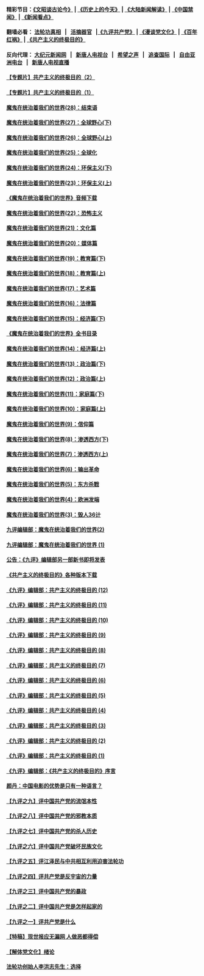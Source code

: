 #### 精彩节目：[《文昭谈古论今》](http://155.138.205.71/wenzhao) | [《历史上的今天》](http://155.138.205.71/today-in-history) | [《大陆新闻解读》](http://155.138.205.71/ntdtv-comedy) | [《中国禁闻》](http://155.138.205.71/ntdtv-news) | [《新闻看点》](http://155.138.205.71/news-insight) 

 #### 翻墙必看： [法轮功真相](http://155.138.205.71:10000/videos/truth.html) &nbsp;&nbsp;|&nbsp;&nbsp; [活摘器官](http://155.138.205.71:10000/videos/res/Organs/) &nbsp;&nbsp;|[《九评共产党》](http://155.138.205.71:10000/videos/jiuping) | [《漫谈党文化》](http://155.138.205.71:10000/videos/mtdwh) | [《百年红祸》](http://155.138.205.71:10000/videos/bnhh) | [《共产主义的终极目的》](http://155.138.205.71:10000/videos/res/zjmd) 

 #### 反向代理： [大纪元新闻网](http://155.138.205.71:10080/) &nbsp;&nbsp;|&nbsp;&nbsp; [新唐人电视台](http://155.138.205.71:8000/) &nbsp;&nbsp;|&nbsp;&nbsp; [希望之声](http://155.138.205.71:8200/) &nbsp;&nbsp;|&nbsp;&nbsp; [追查国际](http://155.138.205.71:10010/) &nbsp;&nbsp;|&nbsp;&nbsp; [自由亚洲电台](http://155.138.205.71:9800/) &nbsp;&nbsp;|&nbsp;&nbsp; [新唐人电视直播](http://155.138.205.71/) 

#### [【专题片】共产主义的终极目的（2）](../pages/nsc422/n11061941.md?t=02270731) 

#### [【专题片】共产主义的终极目的（1）](../pages/nsc422/n11047728.md?t=02270731) 

#### [魔鬼在统治着我们的世界(28)：结束语](../pages/nsc422/n10936246.md?t=02270731) 

#### [魔鬼在统治着我们的世界(27)：全球野心(下)](../pages/nsc422/n10928319.md?t=02270731) 

#### [魔鬼在统治着我们的世界(26)：全球野心(上)](../pages/nsc422/n10900318.md?t=02270731) 

#### [魔鬼在统治着我们的世界(25)：全球化](../pages/nsc422/n10788205.md?t=02270731) 

#### [魔鬼在统治着我们的世界(24)：环保主义(下)](../pages/nsc422/n10695307.md?t=02270731) 

#### [魔鬼在统治着我们的世界(23)：环保主义(上)](../pages/nsc422/n10688613.md?t=02270731) 

#### [《魔鬼在统治着我们的世界》音频下载](../pages/nsc422/n10635553.md?t=02270731) 

#### [魔鬼在统治着我们的世界(22)：恐怖主义](../pages/nsc422/n10614727.md?t=02270731) 

#### [魔鬼在统治着我们的世界(21)：文化篇](../pages/nsc422/n10597706.md?t=02270731) 

#### [魔鬼在统治着我们的世界(20)：媒体篇](../pages/nsc422/n10586579.md?t=02270731) 

#### [魔鬼在统治着我们的世界(19)：教育篇(下)](../pages/nsc422/n10564808.md?t=02270731) 

#### [魔鬼在统治着我们的世界(18)：教育篇(上)](../pages/nsc422/n10526970.md?t=02270731) 

#### [魔鬼在统治着我们的世界(17)：艺术篇](../pages/nsc422/n10499093.md?t=02270731) 

#### [魔鬼在统治着我们的世界(16)：法律篇](../pages/nsc422/n10485969.md?t=02270731) 

#### [魔鬼在统治着我们的世界(15)：经济篇(下)](../pages/nsc422/n10469975.md?t=02270731) 

#### [《魔鬼在统治着我们的世界》全书目录](../pages/nsc422/n10464261.md?t=02270731) 

#### [魔鬼在统治着我们的世界(14)：经济篇(上)](../pages/nsc422/n10457370.md?t=02270731) 

#### [魔鬼在统治着我们的世界(13)：政治篇(下)](../pages/nsc422/n10448270.md?t=02270731) 

#### [魔鬼在统治着我们的世界(12)：政治篇(上)](../pages/nsc422/n10444576.md?t=02270731) 

#### [魔鬼在统治着我们的世界(11)：家庭篇(下)](../pages/nsc422/n10440961.md?t=02270731) 

#### [魔鬼在统治着我们的世界(10)：家庭篇(上)](../pages/nsc422/n10435448.md?t=02270731) 

#### [魔鬼在统治着我们的世界(9)：信仰篇](../pages/nsc422/n10432159.md?t=02270731) 

#### [魔鬼在统治着我们的世界(8)：渗透西方(下)](../pages/nsc422/n10429603.md?t=02270731) 

#### [魔鬼在统治着我们的世界(7)：渗透西方(上)](../pages/nsc422/n10426013.md?t=02270731) 

#### [魔鬼在统治着我们的世界(6)：输出革命](../pages/nsc422/n10421536.md?t=02270731) 

#### [魔鬼在统治着我们的世界(5)：东方杀戮](../pages/nsc422/n10417707.md?t=02270731) 

#### [魔鬼在统治着我们的世界(4)：欧洲发端](../pages/nsc422/n10414890.md?t=02270731) 

#### [魔鬼在统治着我们的世界(3)：毁人36计](../pages/nsc422/n10411583.md?t=02270731) 

#### [九评编辑部：魔鬼在统治着我们的世界(2)](../pages/nsc422/n10410036.md?t=02270731) 

#### [九评编辑部：魔鬼在统治着我们的世界 (1)](../pages/nsc422/n10406825.md?t=02270731) 

#### [公告：《九评》编辑部另一部新书即将发表](../pages/nsc422/n10405104.md?t=02270731) 

#### [《共产主义的终极目的》各种版本下载](../pages/nsc422/n10022138.md?t=02270731) 

#### [《九评》编辑部：共产主义的终极目的 (12)](../pages/nsc422/n9933272.md?t=02270731) 

#### [《九评》编辑部：共产主义的终极目的 (11)](../pages/nsc422/n9924973.md?t=02270731) 

#### [《九评》编辑部：共产主义的终极目的 (10)](../pages/nsc422/n9920883.md?t=02270731) 

#### [《九评》编辑部：共产主义的终极目的 (9)](../pages/nsc422/n9916363.md?t=02270731) 

#### [《九评》编辑部：共产主义的终极目的 (8)](../pages/nsc422/n9912488.md?t=02270731) 

#### [《九评》编辑部：共产主义的终极目的 (7)](../pages/nsc422/n9901176.md?t=02270731) 

#### [《九评》编辑部：共产主义的终极目的 (6)](../pages/nsc422/n9899359.md?t=02270731) 

#### [《九评》编辑部：共产主义的终极目的 (5)](../pages/nsc422/n9893174.md?t=02270731) 

#### [《九评》编辑部：共产主义的终极目的 (4)](../pages/nsc422/n9891246.md?t=02270731) 

#### [《九评》编辑部：共产主义的终极目的 (3)](../pages/nsc422/n9879879.md?t=02270731) 

#### [《九评》编辑部：共产主义的终极目的 (2)](../pages/nsc422/n9876205.md?t=02270731) 

#### [《九评》编辑部：共产主义的终极目的 (1)](../pages/nsc422/n9865857.md?t=02270731) 

#### [《九评》编辑部：《共产主义的终极目的》序言](../pages/nsc422/n9862666.md?t=02270731) 

#### [颜丹：中国电影的优势是只有一种语言？](../pages/nsc422/n9583062.md?t=02270731) 

#### [【九评之九】评中国共产党的流氓本性](../pages/nsc422/n737542.md?t=02270731) 

#### [【九评之八】评中国共产党的邪教本质](../pages/nsc422/n735942.md?t=02270731) 

#### [【九评之七】评中国共产党的杀人历史](../pages/nsc422/n733806.md?t=02270731) 

#### [【九评之六】评中国共产党破坏民族文化](../pages/nsc422/n731667.md?t=02270731) 

#### [【九评之五】评江泽民与中共相互利用迫害法轮功](../pages/nsc422/n730058.md?t=02270731) 

#### [【九评之四】评共产党是反宇宙的力量](../pages/nsc422/n727814.md?t=02270731) 

#### [【九评之三】评中国共产党的暴政](../pages/nsc422/n725597.md?t=02270731) 

#### [【九评之二】评中国共产党是怎样起家的](../pages/nsc422/n723946.md?t=02270731) 

#### [【九评之一】评共产党是什么](../pages/nsc422/n722529.md?t=02270731) 

#### [【特稿】现世报应无漏网 人做恶都得偿](../pages/nsc422/n4215167.md?t=02270731) 

#### [【解体党文化】绪论](../pages/nsc422/n1449356.md?t=02270731) 

#### [法轮功创始人李洪志先生：选择](../pages/nsc422/n3580738.md?t=02270731) 

